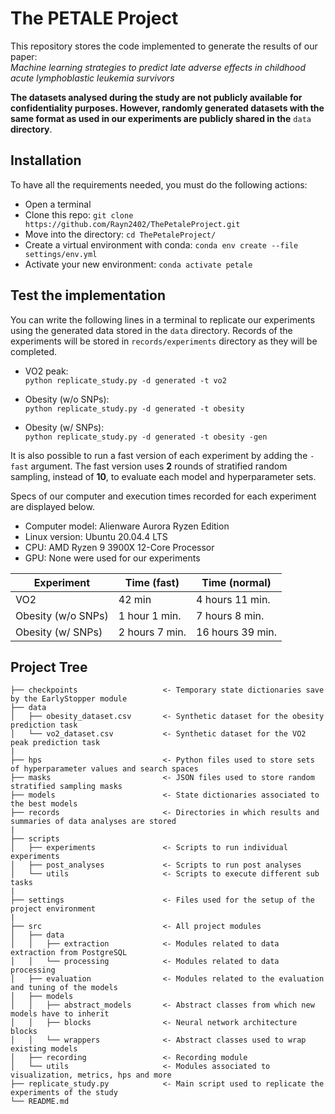 # The PETALE Project
This repository stores the code implemented to generate the results of our paper:  
*Machine learning strategies to predict late adverse effects in childhood acute lymphoblastic leukemia survivors*

**The datasets analysed during the study are not publicly available for confidentiality purposes.
However, randomly generated datasets with the same format as used in our experiments are publicly
shared in the** ```data``` **directory**.

## Installation
To have all the requirements needed, you must do the following actions:
- Open a terminal
- Clone this repo: ```git clone https://github.com/Rayn2402/ThePetaleProject.git```
- Move into the directory: ```cd ThePetaleProject/```
- Create a virtual environment with conda: ```conda env create --file settings/env.yml```
- Activate your new environment: ```conda activate petale```
  
## Test the implementation
You can write the following lines in a terminal to replicate our experiments using the generated data stored
in the ```data``` directory. Records of the experiments will be stored in ```records/experiments``` directory
as they will be completed.

- VO2 peak:  
```python replicate_study.py -d generated -t vo2```
  
- Obesity (w/o SNPs):  
```python replicate_study.py -d generated -t obesity```
  
- Obesity (w/ SNPs):  
```python replicate_study.py -d generated -t obesity -gen```
  
It is also possible to run a fast version of each experiment by adding the ```-fast``` argument.
The fast version uses **2** rounds of stratified random sampling, instead of **10**,
to evaluate each model and hyperparameter sets.

Specs of our computer and execution times recorded for each experiment
are displayed below.   

- Computer model:  Alienware Aurora Ryzen Edition
- Linux version: Ubuntu 20.04.4 LTS
- CPU: AMD Ryzen 9 3900X 12-Core Processor
- GPU: None were used for our experiments

| Experiment         | Time (fast)    | Time (normal)    |
|--------------------|----------------|------------------|
| VO2                | 42 min         | 4 hours 11 min.  |
| Obesity (w/o SNPs) | 1 hour 1 min.  | 7 hours 8 min.   |
| Obesity (w/ SNPs)  | 2 hours 7 min. | 16 hours 39 min. |


## Project Tree
```
├── checkpoints                   <- Temporary state dictionaries save by the EarlyStopper module
├── data
│   ├── obesity_dataset.csv       <- Synthetic dataset for the obesity prediction task
│   └── vo2_dataset.csv           <- Synthetic dataset for the VO2 peak prediction task
|
├── hps                           <- Python files used to store sets of hyperparameter values and search spaces
├── masks                         <- JSON files used to store random stratified sampling masks
├── models                        <- State dictionaries associated to the best models
├── records                       <- Directories in which results and summaries of data analyses are stored
|
├── scripts
│   ├── experiments               <- Scripts to run individual experiments
│   ├── post_analyses             <- Scripts to run post analyses
│   └── utils                     <- Scripts to execute different sub tasks
|
├── settings                      <- Files used for the setup of the project environment
|
├── src                           <- All project modules
│   ├── data
│   │   ├── extraction            <- Modules related to data extraction from PostgreSQL
│   │   └── processing            <- Modules related to data processing
│   ├── evaluation                <- Modules related to the evaluation and tuning of the models
│   ├── models
│   │   ├── abstract_models       <- Abstract classes from which new models have to inherit
│   │   ├── blocks                <- Neural network architecture blocks
│   │   └── wrappers              <- Abstract classes used to wrap existing models
│   ├── recording                 <- Recording module
│   └── utils                     <- Modules associated to visualization, metrics, hps and more
├── replicate_study.py            <- Main script used to replicate the experiments of the study
└── README.md
```